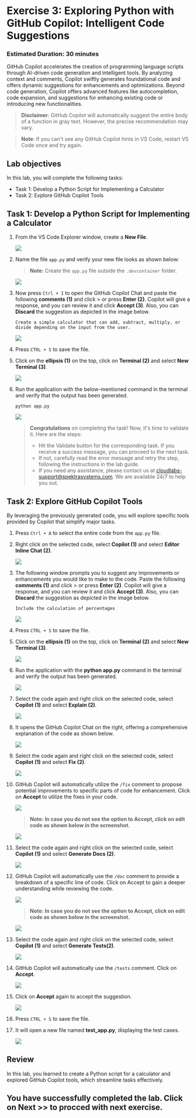 # Exercise 3: Exploring Python with GitHub Copilot: Intelligent Code Suggestions

### Estimated Duration: 30 minutes

GitHub Copilot accelerates the creation of programming language scripts through AI-driven code generation and intelligent tools. By analyzing context and comments, Copilot swiftly generates foundational code and offers dynamic suggestions for enhancements and optimizations. Beyond code generation, Copilot offers advanced features like autocompletion, code expansion, and suggestions for enhancing existing code or introducing new functionalities. 

> **Disclaimer**: GitHub Copilot will automatically suggest the entire body of a function in gray text. However, the precise recommendation may vary.

> **Note**: If you can't see any GitHub Copilot hints in VS Code, restart VS Code once and try again.

## Lab objectives

In this lab, you will complete the following tasks:

- Task 1:  Develop a Python Script for Implementing a Calculator
- Task 2: Explore GitHub Copilot Tools

## Task 1:  Develop a Python Script for Implementing a Calculator

1. From the VS Code Explorer window, create a **New File**.

   ![](../media/E3T1S1-0807.png)

2. Name the file `app.py` and verify your new file looks as shown below:
   > **Note:** Create the `app.py` file outside the `.devcontainer` folder.

   ![](../media/E3T1S2-0807.png)

3. Now press `Ctrl + I` to open the GitHub Copilot Chat and paste the following **comments (1)** and click > or press **Enter (2)**. Copilot will give a response, and you can review it and click **Accept (3)**. Also, you can **Discard** the suggestion as depicted in the image below.
   
   ```
   Create a simple calculator that can add, subtract, multiply, or divide depending on the input from the user.
   ```

   ![](../media/E3T1S3-0807.png)

4. Press `CTRL + S` to save the file.

5. Click on the **ellipsis (1)** on the top, click on **Terminal (2)** and select **New Terminal (3)**.

   ![](../media/openterminal.png)

6. Run the application with the below-mentioned command in the terminal and verify that the output has been generated.

   ```
   python app.py
   ```

   ![](../media/E3T1S6-0807.png)   

      > **Congratulations** on completing the task! Now, it's time to validate it. Here are the steps:
      > - Hit the Validate button for the corresponding task. If you receive a success message, you can proceed to the next task.
      > - If not, carefully read the error message and retry the step, following the instructions in the lab guide. 
      > - If you need any assistance, please contact us at cloudlabs-support@spektrasystems.com. We are available 24/7 to help you out.

      <validation step="37a79ae8-73af-4ce6-a2f0-c3895b352cd3" />

## Task 2: Explore GitHub Copilot Tools

By leveraging the previously generated code, you will explore specific tools provided by Copilot that simplify major tasks.

1. Press `Ctrl + A` to select the entire code from the `app.py` file.

2. Right click on the selected code, select **Copilot (1)** and select **Editor Inline Chat (2)**.

      ![](../media/E3T2S2-0807.png)

3. The following window prompts you to suggest any improvements or enhancements you would like to make to the code. Paste the following **comments (1)** and click > or press **Enter (2)**. Copilot will give a response, and you can review it and click **Accept (3)**. Also, you can **Discard** the suggestion as depicted in the image below.

   ```
   Include the calculation of percentages
   ```
   
   ![](../media/py4.png)

4. Press `CTRL + S` to save the file.

5. Click on the **ellipsis (1)** on the top, click on **Terminal (2)** and select **New Terminal (3)**.

      ![](../media/openterminal.png)
   
6. Run the application with the **python app.py** command in the terminal and verify the output has been generated.

      ![](../media/percentage-01.png)

7. Select the code again and right click on the selected code, select **Copilot (1)** and select **Explain (2)**.

   ![](../media/E3T2S7-0807.png)

8. It opens the GitHub Copilot Chat on the right, offering a comprehensive explanation of the code as shown below.

      ![](../media/E3T2S8-0807.png)

9. Select the code again and right click on the selected code, select **Copilot (1)** and select **Fix (2)**.

   ![](../media/E3T2S9-0807.png)

10. GitHub Copilot will automatically utilize the `/fix` comment to propose potential improvements to specific parts of code for enhancement. Click on **Accept** to utilize the fixes in your code.

      ![](../media/py7.png)
   
      >**Note: In case you do not see the option to Accept, click on edit code as shown below in the screenshot.**

     ![](../media/E3T2S10.1-0807.png)

11. Select the code again and right click on the selected code, select **Copilot (1)** and select **Generate Docs (2)**.

      ![](../media/E3T2S11-0807.png)

12. GitHub Copilot will automatically use the `/doc` comment to provide a breakdown of a specific line of code. Click on Accept to gain a deeper understanding while reviewing the code.

      ![](../media/py8.png)

      >**Note: In case you do not see the option to Accept, click on edit code as shown below in the screenshot.**

      ![](../media/E3T2S12.1-0807.png)

13. Select the code again and right click on the selected code, select **Copilot (1)** and select **Generate Tests(2)**.

      ![](../media/E3T2S13-0807.png)

14. GitHub Copilot will automatically use the `/tests` comment. Click on **Accept**.

      ![](../media/E3T2S14-0303.png)


15. Click on **Accept** again to accept the suggestion.

      ![](../media/E3T2S14.1-0303.png)

16. Press `CTRL + S` to save the file.       

17. It will open a new file named **test_app.py**, displaying the test cases.

      ![](../media/E3T2S16-0303.png)

## Review
In this lab, you learned to create a Python script for a calculator and explored GitHub Copilot tools, which streamline tasks effectively.
  
## You have successfully completed the lab. Click on **Next >>** to procced with next exercise.

